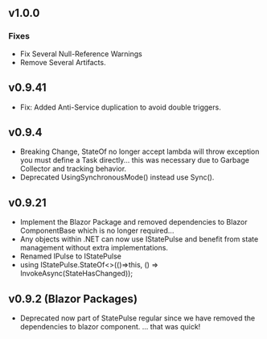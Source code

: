 ## v1.0.0
### Fixes
- Fix Several Null-Reference Warnings
- Remove Several Artifacts.

## v0.9.41
- Fix: Added Anti-Service duplication to avoid double triggers.

## v0.9.4
- Breaking Change, StateOf no longer accept lambda will throw exception you must define a Task directly... this was necessary due to Garbage Collector and tracking behavior.
- Deprecated UsingSynchronousMode() instead use Sync().

## v0.9.21
- Implement the Blazor Package and removed dependencies to Blazor ComponentBase which is no longer required... 
- Any objects within .NET can now use IStatePulse and benefit from state management without extra implementations.
- Renamed IPulse to IStatePulse
- using IStatePulse.StateOf<>(()=>this, () => InvokeAsync(StateHasChanged));


## v0.9.2 (Blazor Packages)
- Deprecated now part of StatePulse regular since we have removed the dependencies to blazor component.
... that was quick!


